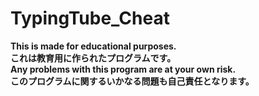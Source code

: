 # TypingTube_Cheat
**This is made for educational purposes.  
これは教育用に作られたプログラムです。**  
**Any problems with this program are at your own risk.  
このプログラムに関するいかなる問題も自己責任となります。**  

